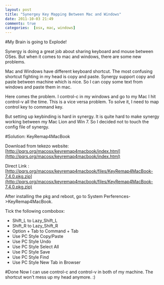 ```yaml
---
layout: post
title: "Synergey Key Mapping Between Mac and Windows"
date: 2011-10-03 21:49
comments: true
categories:  [osx, mac, windows]
---
```


#My Brain is going to Explode!

Synergy is doing a great job about sharing keyboard and mouse between OSes. But when it comes to mac and windows, there are some new problems.

Mac and Windows have different keyboard shortcut. The most confusing shortcut fighting in my head is copy and paste. Synergy support copy and paste between machine which is nice. So I can copy some text from windows and paste them in mac.

Here comes the problem. I control-c in my windows and go to my Mac I hit control-v all the time. This is a vice versa problem. To solve it, I need to map control key to command key.

But setting up keybinding is hard in synergy. It is quite hard to make synergy working between my Mac Lion and Win 7. So I decided not to touch the config file of synergy.

#Solution: KeyRemap4MacBook

Download from tekezo website: [http://pqrs.org/macosx/keyremap4macbook/index.html](http://pqrs.org/macosx/keyremap4macbook/index.html)

Direct Link : [http://pqrs.org/macosx/keyremap4macbook/files/KeyRemap4MacBook-7.4.0.pkg.zip](http://pqrs.org/macosx/keyremap4macbook/files/KeyRemap4MacBook-7.4.0.pkg.zip)

After installing the pkg and reboot, go to System Perferences->KeyRemap4MacBook.

Tick the following combobox:

-  Shift_L to Lazy_Shift_L
-  Shift_R to Lazy_Shift_R
-  Option + Tab to Command + Tab
-  Use PC Style Copy/Paste
-  Use PC Style Undo
-  Use PC Style Select All
-  Use PC Style Save
-  Use PC Style Find
-  Use PC Style New Tab in Browser

#Done
Now I can use control-c and control-v in both of my machine. The shortcut won't mess up my head anymore. :)
